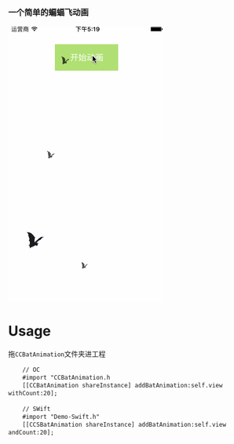 ### 一个简单的蝙蝠飞动画

![](https://github.com/Xiezhichao/CCBatAnimation/blob/master/demo.gif)  

# Usage

拖`CCBatAnimation`文件夹进工程<br>
```
    // OC
    #import "CCBatAnimation.h
    [[CCBatAnimation shareInstance] addBatAnimation:self.view withCount:20];
    
    // SWift
    #import "Demo-Swift.h"
    [[CCSBatAnimation shareInstance] addBatAnimation:self.view andCount:20];
    
```
